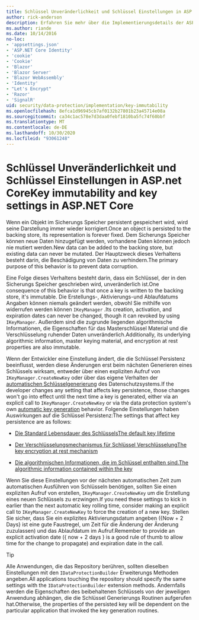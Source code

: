 ```yaml
---
title: Schlüssel Unveränderlichkeit und Schlüssel Einstellungen in ASP.net Core
author: rick-anderson
description: Erfahren Sie mehr über die Implementierungsdetails der ASP.net Core Datenschutz schlüsselimmuability-APIs.
ms.author: riande
ms.date: 10/14/2016
no-loc:
- 'appsettings.json'
- 'ASP.NET Core Identity'
- 'cookie'
- 'Cookie'
- 'Blazor'
- 'Blazor Server'
- 'Blazor WebAssembly'
- 'Identity'
- "Let's Encrypt"
- 'Razor'
- 'SignalR'
uid: security/data-protection/implementation/key-immutability
ms.openlocfilehash: 8efca1d96945cb7af0132b27801b23a45714e08a
ms.sourcegitcommit: ca34c1ac578e7d3daa0febf1810ba5fc74f60bbf
ms.translationtype: MT
ms.contentlocale: de-DE
ms.lasthandoff: 10/30/2020
ms.locfileid: "93061248"
---
```

# <a name="key-immutability-and-key-settings-in-aspnet-core"></a><span data-ttu-id="e92db-103">Schlüssel Unveränderlichkeit und Schlüssel Einstellungen in ASP.net Core</span><span class="sxs-lookup"><span data-stu-id="e92db-103">Key immutability and key settings in ASP.NET Core</span></span>

<span data-ttu-id="e92db-104">Wenn ein Objekt im Sicherungs Speicher persistent gespeichert wird, wird seine Darstellung immer wieder korrigiert.</span><span class="sxs-lookup"><span data-stu-id="e92db-104">Once an object is persisted to the backing store, its representation is forever fixed.</span></span> <span data-ttu-id="e92db-105">Dem Sicherungs Speicher können neue Daten hinzugefügt werden, vorhandene Daten können jedoch nie mutiert werden.</span><span class="sxs-lookup"><span data-stu-id="e92db-105">New data can be added to the backing store, but existing data can never be mutated.</span></span> <span data-ttu-id="e92db-106">Der Hauptzweck dieses Verhaltens besteht darin, die Beschädigung von Daten zu verhindern.</span><span class="sxs-lookup"><span data-stu-id="e92db-106">The primary purpose of this behavior is to prevent data corruption.</span></span>

<span data-ttu-id="e92db-107">Eine Folge dieses Verhaltens besteht darin, dass ein Schlüssel, der in den Sicherungs Speicher geschrieben wird, unveränderlich ist.</span><span class="sxs-lookup"><span data-stu-id="e92db-107">One consequence of this behavior is that once a key is written to the backing store, it's immutable.</span></span> <span data-ttu-id="e92db-108">Die Erstellungs-, Aktivierungs-und Ablaufdatums Angaben können niemals geändert werden, obwohl Sie mithilfe von widerrufen werden können `IKeyManager` .</span><span class="sxs-lookup"><span data-stu-id="e92db-108">Its creation, activation, and expiration dates can never be changed, though it can revoked by using `IKeyManager`.</span></span> <span data-ttu-id="e92db-109">Außerdem sind die zugrunde liegenden algorithmische Informationen, die Eigenschaften für das Masterschlüssel Material und die Verschlüsselung ruhender Daten unveränderlich.</span><span class="sxs-lookup"><span data-stu-id="e92db-109">Additionally, its underlying algorithmic information, master keying material, and encryption at rest properties are also immutable.</span></span>

<span data-ttu-id="e92db-110">Wenn der Entwickler eine Einstellung ändert, die die Schlüssel Persistenz beeinflusst, werden diese Änderungen erst beim nächsten Generieren eines Schlüssels wirksam, entweder über einen expliziten Aufruf von `IKeyManager.CreateNewKey` oder über das eigene Verhalten der [automatischen Schlüsselgenerierung](xref:security/data-protection/implementation/key-management#data-protection-implementation-key-management) des Datenschutzsystems.</span><span class="sxs-lookup"><span data-stu-id="e92db-110">If the developer changes any setting that affects key persistence, those changes won't go into effect until the next time a key is generated, either via an explicit call to `IKeyManager.CreateNewKey` or via the data protection system's own [automatic key generation](xref:security/data-protection/implementation/key-management#data-protection-implementation-key-management) behavior.</span></span> <span data-ttu-id="e92db-111">Folgende Einstellungen haben Auswirkungen auf die Schlüssel Persistenz:</span><span class="sxs-lookup"><span data-stu-id="e92db-111">The settings that affect key persistence are as follows:</span></span>

* [<span data-ttu-id="e92db-112">Die Standard Lebensdauer des Schlüssels</span><span class="sxs-lookup"><span data-stu-id="e92db-112">The default key lifetime</span></span>](xref:security/data-protection/implementation/key-management#data-protection-implementation-key-management)

* [<span data-ttu-id="e92db-113">Der Verschlüsselungsmechanismus für Schlüssel Verschlüsselung</span><span class="sxs-lookup"><span data-stu-id="e92db-113">The key encryption at rest mechanism</span></span>](xref:security/data-protection/implementation/key-encryption-at-rest)

* [<span data-ttu-id="e92db-114">Die algorithmischen Informationen, die im Schlüssel enthalten sind.</span><span class="sxs-lookup"><span data-stu-id="e92db-114">The algorithmic information contained within the key</span></span>](xref:security/data-protection/configuration/overview#changing-algorithms-with-usecryptographicalgorithms)

<span data-ttu-id="e92db-115">Wenn Sie diese Einstellungen vor der nächsten automatischen Zeit zum automatischen Ausführen von Schlüsseln benötigen, sollten Sie einen expliziten Aufruf von erstellen, `IKeyManager.CreateNewKey` um die Erstellung eines neuen Schlüssels zu erzwingen.</span><span class="sxs-lookup"><span data-stu-id="e92db-115">If you need these settings to kick in earlier than the next automatic key rolling time, consider making an explicit call to `IKeyManager.CreateNewKey` to force the creation of a new key.</span></span> <span data-ttu-id="e92db-116">Stellen Sie sicher, dass Sie ein explizites Aktivierungsdatum angeben ({Now + 2 Days} ist eine gute Faustregel, um Zeit für die Änderung der Änderung zuzulassen) und das Ablaufdatum im Aufruf.</span><span class="sxs-lookup"><span data-stu-id="e92db-116">Remember to provide an explicit activation date ({ now + 2 days } is a good rule of thumb to allow time for the change to propagate) and expiration date in the call.</span></span>

>[!TIP]
> <span data-ttu-id="e92db-117">Alle Anwendungen, die das Repository berühren, sollten dieselben Einstellungen mit den `IDataProtectionBuilder` Erweiterungs Methoden angeben.</span><span class="sxs-lookup"><span data-stu-id="e92db-117">All applications touching the repository should specify the same settings with the `IDataProtectionBuilder` extension methods.</span></span> <span data-ttu-id="e92db-118">Andernfalls werden die Eigenschaften des beibehaltenen Schlüssels von der jeweiligen Anwendung abhängen, die die Schlüssel Generierungs Routinen aufgerufen hat.</span><span class="sxs-lookup"><span data-stu-id="e92db-118">Otherwise, the properties of the persisted key will be dependent on the particular application that invoked the key generation routines.</span></span>
